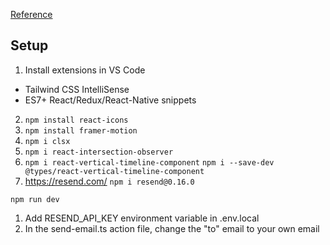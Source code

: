 [Reference](https://youtu.be/sUKptmUVIBM)

## Setup
1. Install extensions in VS Code
  - Tailwind CSS IntelliSense
  - ES7+ React/Redux/React-Native snippets
2. `npm install react-icons`
3. `npm install framer-motion`
4. `npm i clsx`
5. `npm i react-intersection-observer`
6. `npm i react-vertical-timeline-component` `npm i --save-dev @types/react-vertical-timeline-component`
7. https://resend.com/ `npm i resend@0.16.0`

`npm run dev`

1. Add RESEND_API_KEY environment variable in .env.local
2. In the send-email.ts action file, change the "to" email to your own email
